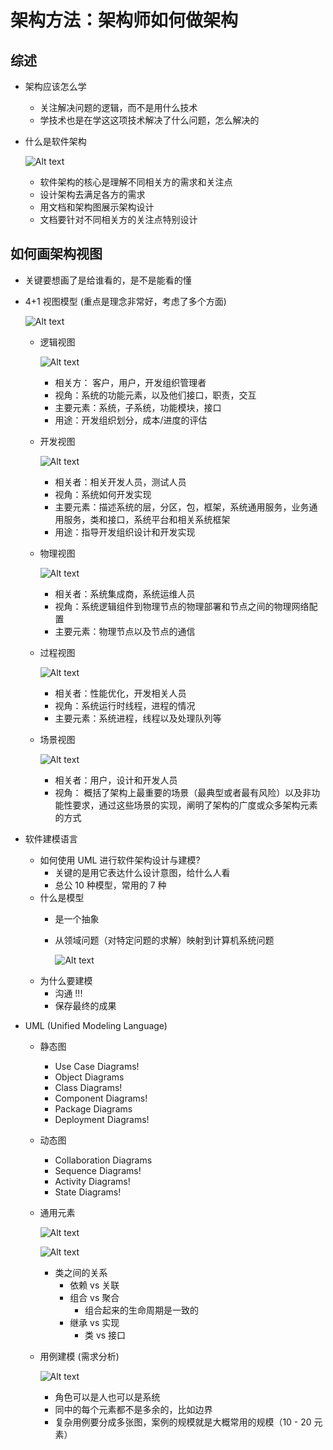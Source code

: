 # 架构方法：架构师如何做架构

## 综述

- 架构应该怎么学
  - 关注解决问题的逻辑，而不是用什么技术
  - 学技术也是在学这这项技术解决了什么问题，怎么解决的
- 什么是软件架构

  ![Alt text](whatIsArchtecture.png)

  - 软件架构的核心是理解不同相关方的需求和关注点
  - 设计架构去满足各方的需求
  - 用文档和架构图展示架构设计
  - 文档要针对不同相关方的关注点特别设计

## 如何画架构视图

- 关键要想画了是给谁看的，是不是能看的懂
- 4+1 视图模型 (重点是理念非常好，考虑了多个方面)

  ![Alt text](4+1view.png)

  - 逻辑视图

    ![Alt text](logicalView.png)

    - 相关方： 客户，用户，开发组织管理者
    - 视角：系统的功能元素，以及他们接口，职责，交互
    - 主要元素：系统，子系统，功能模块，接口
    - 用途：开发组织划分，成本/进度的评估
  - 开发视图

    ![Alt text](developmentView.png)

    - 相关者：相关开发人员，测试人员
    - 视角：系统如何开发实现
    - 主要元素：描述系统的层，分区，包，框架，系统通用服务，业务通用服务，类和接口，系统平台和相关系统框架
    - 用途：指导开发组织设计和开发实现
  - 物理视图

    ![Alt text](physicalView.png)

    - 相关者：系统集成商，系统运维人员
    - 视角：系统逻辑组件到物理节点的物理部署和节点之间的物理网络配置
    - 主要元素：物理节点以及节点的通信
  - 过程视图
    
    ![Alt text](processView.png)
    
    - 相关者：性能优化，开发相关人员
    - 视角：系统运行时线程，进程的情况
    - 主要元素：系统进程，线程以及处理队列等

  - 场景视图

    ![Alt text](scenarios.png)

    - 相关者：用户，设计和开发人员
    - 视角： 概括了架构上最重要的场景（最典型或者最有风险）以及非功能性要求，通过这些场景的实现，阐明了架构的广度或众多架构元素的方式
- 软件建模语言
  - 如何使用 UML 进行软件架构设计与建模?
    - 关键的是用它表达什么设计意图，给什么人看
    - 总公 10 种模型，常用的 7 种
  - 什么是模型
    - 是一个抽象
    - 从领域问题（对特定问题的求解）映射到计算机系统问题

      ![Alt text](model.png)
  - 为什么要建模
    - 沟通 !!!
    - 保存最终的成果
- UML (Unified Modeling Language)
  - 静态图
    - Use Case Diagrams!
    - Object Diagrams
    - Class Diagrams!
    - Component Diagrams!
    - Package Diagrams
    - Deployment Diagrams!
  - 动态图
    - Collaboration Diagrams
    - Sequence Diagrams!
    - Activity Diagrams!
    - State Diagrams!
  - 通用元素

    ![Alt text](umlCommonElement.png)
    
    ![Alt text](umlCommonRelations.png)

    - 类之间的关系
      - 依赖 vs 关联
      - 组合 vs 聚合
        - 组合起来的生命周期是一致的
      - 继承 vs 实现
        - 类 vs 接口
  - 用例建模 (需求分析)

    ![Alt text](umlCommonRelations.png)

    - 角色可以是人也可以是系统
    - 同中的每个元素都不是多余的，比如边界
    - 复杂用例要分成多张图，案例的规模就是大概常用的规模（10 - 20 元素）